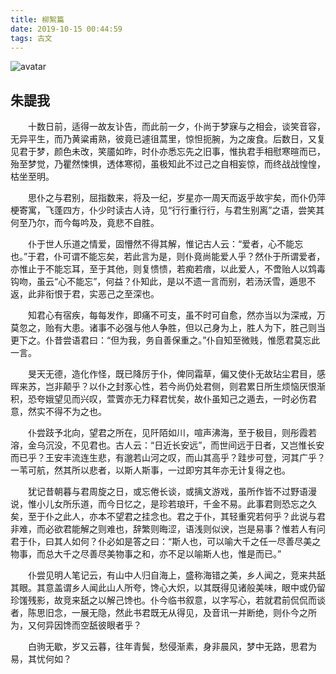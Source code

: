```yaml
---
title: 柳絮篇
date: 2019-10-15 00:44:59
tags: 古文
---
```

![avatar](http://litten.me/assets/blogImg/diary-23.jpg)

朱諟我
---
   
&emsp;&emsp;十数日前，适得一故友讣告，而此前一夕，仆尚于梦寐与之相会，谈笑音容，无异平生，而乃黄粱甫熟，彼竟已遽徂蒿里，惊怛扼腕，为之废食。后数日，又复见君于梦，颜色未改，笑靥如昨，时仆亦悉忘先之旧事，惟执君手相慰寒暄而已，殆至梦觉，乃瞿然悚惧，透体寒彻，虽极知此不过己之自相妄惊，而终战战惶惶，枯坐至明。
 <!-- more -->  
&emsp;&emsp;思仆之与君别，屈指数来，将及一纪，岁星亦一周天而返乎故宇矣，而仆仍萍梗寄寓，飞蓬四方，仆少时读古人诗，见“行行重行行，与君生别离”之语，尝笑其何至乃尔，而今每吟及，竟悲不自胜。
   
&emsp;&emsp;仆于世人乐道之情爱，固懵然不得其解，惟记古人云：“爱者，心不能忘也。”于君，仆可谓不能忘矣，若此言为是，则仆竟尚能爱人乎？然仆于所谓爱者，亦惟止于不能忘耳，至于其他，则复愦愦，若痴若瘖，以此爱人，不啻贻人以鸩毒钩吻，虽云“心不能忘”，何益？仆知此，是以不遗一言而别，若汤沃雪，遁思不返，此非衔恨于君，实恶己之至深也。
   
&emsp;&emsp;知君心有宿疾，每每发作，即痛不可支，虽不时可自愈，然亦当以为深戒，万莫忽之，贻有大患。诸事不必强与他人争胜，但以己身为上，胜人为下，胜己则当更下之。仆昔尝语君曰：“但为我，务自善保重之。”仆自知至微贱，惟愿君莫忘此一言。
   
&emsp;&emsp;旻天无德，造化作怪，既已降厉于仆，俾同霜草，偏又使仆无故玷尘君目，感晖来苏，岂非颠乎？以仆之封豕心性，若今尚仍处君侧，则君累日所生烦恼厌恨渐积，恐夸娥望见而兴叹，萱薲亦无力释君忧矣，故仆虽知己之遁去，一时必伤君意，然实不得不为之也。
   
&emsp;&emsp;仆尝跂予北向，望君之所在，见阡陌如川，喧声沸海，至于极目，则彤霞若溶，金乌沉没，不见君也。古人云：“日近长安远”，而世间远于日者，又岂惟长安而已乎？王安丰流连生悲，有邈若山河之叹，而山其高乎？跬步可登，河其广乎？一苇可航，然其所以悲者，以斯人斯事，一过即穷其年亦无计复得之也。
   
&emsp;&emsp;犹记昔朝暮与君周旋之日，或忘倦长谈，或摛文游戏，虽所作皆不过野语漫说，惟小儿女所乐道，而今日忆之，是珍若琅玕，千金不易。此事君则恐忘之久矣，至于仆之此人，亦本不望君之挂念也。君之于仆，其轻重究若何乎？此说与君非难，而必欲君能解之则难也，辞繁则晦涩，语浅则似谀，岂是易事？惟若人有问君于仆，曰其人如何？仆必如是答之曰：“斯人也，可以喻大千之任一尽善尽美之物事，而总大千之尽善尽美物事之和，亦不足以喻斯人也，惟是而已。”
   
&emsp;&emsp;仆尝见明人笔记云，有山中人归自海上，盛称海错之美，乡人闻之，竞来共舐其眼。其意盖谓乡人闻此山人所夸，馋心大炽，以其既得见诸般美味，眼中或仍留珍馐残影，故竞来舐之以解己馋也。仆今临书叙意，以字写心，若就君前侃侃而谈者，陈思旧念，一展无隐，然此书君既无从得见，及音讯一并断绝，则仆今之所为，又何异因馋而空舐彼眼者乎？
   
&emsp;&emsp;白驹无歇，岁又云暮，往年青鬓，愁侵渐素，身非晨风，梦中无路，思君为易，其忧何如？